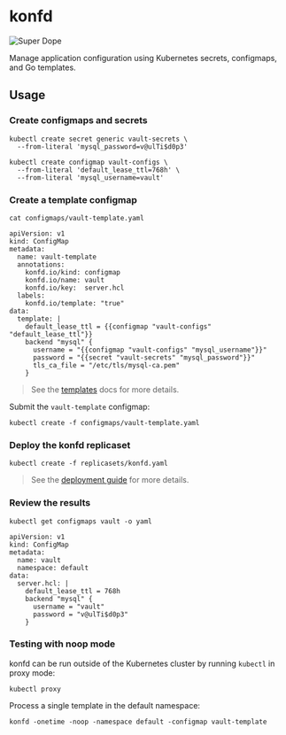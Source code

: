 # konfd

![Super Dope](https://img.shields.io/badge/Hightower-super%20dope-b9f2ff.svg)

Manage application configuration using Kubernetes secrets, configmaps, and Go templates.

## Usage

### Create configmaps and secrets

```
kubectl create secret generic vault-secrets \
  --from-literal 'mysql_password=v@ulTi$d0p3'
```

```
kubectl create configmap vault-configs \
  --from-literal 'default_lease_ttl=768h' \
  --from-literal 'mysql_username=vault'
```

### Create a template configmap

```
cat configmaps/vault-template.yaml 
```
```
apiVersion: v1
kind: ConfigMap
metadata:
  name: vault-template
  annotations:
    konfd.io/kind: configmap
    konfd.io/name: vault
    konfd.io/key:  server.hcl
  labels:
    konfd.io/template: "true"
data:
  template: |
    default_lease_ttl = {{configmap "vault-configs" "default_lease_ttl"}}
    backend "mysql" {
      username = "{{configmap "vault-configs" "mysql_username"}}"
      password = "{{secret "vault-secrets" "mysql_password"}}"
      tls_ca_file = "/etc/tls/mysql-ca.pem"
    }
```

> See the [templates](docs/templates.md) docs for more details.

Submit the `vault-template` configmap:

```
kubectl create -f configmaps/vault-template.yaml
```

### Deploy the konfd replicaset

```
kubectl create -f replicasets/konfd.yaml
```

> See the [deployment guide](docs/deployment-guide.md) for more details.

### Review the results

```
kubectl get configmaps vault -o yaml
```

```
apiVersion: v1
kind: ConfigMap
metadata:
  name: vault
  namespace: default
data:
  server.hcl: |
    default_lease_ttl = 768h
    backend "mysql" {
      username = "vault"
      password = "v@ulTi$d0p3"
    }
```

### Testing with noop mode

konfd can be run outside of the Kubernetes cluster by running `kubectl` in proxy mode:

```
kubectl proxy
```

Process a single template in the default namespace:

```
konfd -onetime -noop -namespace default -configmap vault-template
```
